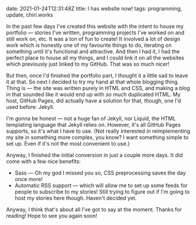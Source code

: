 date: 2021-01-24T12:31:48Z
title: I has website now!
tags: programming, update, chiri.works

In the past few days I've created this website with the intent to house my portfolio — stories I've written, programming projects I've worked on and still work on, etc. It was a ton of fun to create! It involved a lot of design work which is honestly one of my favourite things to do, iterating on something until it's functional and attractive. And then I had it, I had the perfect place to house all my things, and I could link it on all the websites which previously just linked to my GitHub. That was so much nicer!

But then, once I'd finished the portfolio part, I thought it a little sad to leave it at that. So next I decided to try my hand at that whole blogging thing. Thing is — the site was written purely in HTML and CSS, and making a blog in that sounded like it would end up with *so* much duplicated HTML. My host, GitHub Pages, did actually have a solution for that, though, one I'd used before: Jekyll.

I'm gonna be honest — not a huge fan of Jekyll, nor Liquid, the HTML templating language that Jekyll relies on. However, it's all GitHub Pages supports, so it's what I have to use. (Not really interested in reimplementing my site in something more complex, you know? I want something simple to set up. Even if it's not the most convenient to use.)

Anyway, I finished the initial conversion in just a couple more days. It did come with a few nice benefits:
- Sass — Oh my god I missed you so, CSS preprocessing saves the day once more!
- Automatic RSS support — which will allow me to set up some feeds for people to subscribe to my stories! Still trying to figure out if I'm going to host my stories here though. Haven't decided yet.

Anyway, I think that's about all I've got to say at the moment. Thanks for reading! Hope to see you again soon!

